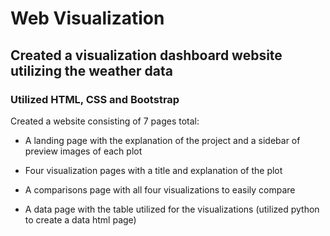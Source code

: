 # Web Visualization
## Created a visualization dashboard website utilizing the weather data
### Utilized HTML, CSS and Bootstrap

Created a website consisting of 7 pages total:

- A landing page with the explanation of the project and a sidebar of preview images of each plot

- Four visualization pages with a title and explanation of the plot

- A comparisons page with all four visualizations to easily compare

- A data page with the table utilized for the visualizations (utilized python to create a data html page)



